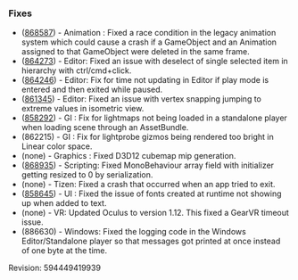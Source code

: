 ### Fixes

*   ([868587](https://issuetracker.unity3d.com/product/unity/issues/guid/868587/)) - Animation : Fixed a race condition in the legacy animation system which could cause a crash if a GameObject and an Animation assigned to that GameObject were deleted in the same frame.
*   ([864273](https://issuetracker.unity3d.com/product/unity/issues/guid/864273/)) - Editor: Fixed an issue with deselect of single selected item in hierarchy with ctrl/cmd+click.
*   ([864246](https://issuetracker.unity3d.com/product/unity/issues/guid/864246/)) - Editor: Fix for time not updating in Editor if play mode is entered and then exited while paused.
*   ([861345](https://issuetracker.unity3d.com/product/unity/issues/guid/861345/)) - Editor: Fixed an issue with vertex snapping jumping to extreme values in isometric view.
*   ([858292](https://issuetracker.unity3d.com/product/unity/issues/guid/858292/)) - GI : Fix for lightmaps not being loaded in a standalone player when loading scene through an AssetBundle.
*   (862215) - GI : Fix for lightprobe gizmos being rendered too bright in Linear color space.
*   (none) - Graphics : Fixed D3D12 cubemap mip generation.
*   ([868935](https://issuetracker.unity3d.com/product/unity/issues/guid/868935/)) - Scripting: Fixed MonoBehaviour array field with initializer getting resized to 0 by serialization.
*   (none) - Tizen: Fixed a crash that occurred when an app tried to exit.
*   ([858645](https://issuetracker.unity3d.com/product/unity/issues/guid/858645/)) - UI : Fixed the issue of fonts created at runtime not showing up when added to text.
*   (none) - VR: Updated Oculus to version 1.12. This fixed a GearVR timeout issue.
*   (886630) - Windows: Fixed the logging code in the Windows Editor/Standalone player so that messages got printed at once instead of one byte at the time.

Revision: 594449419939